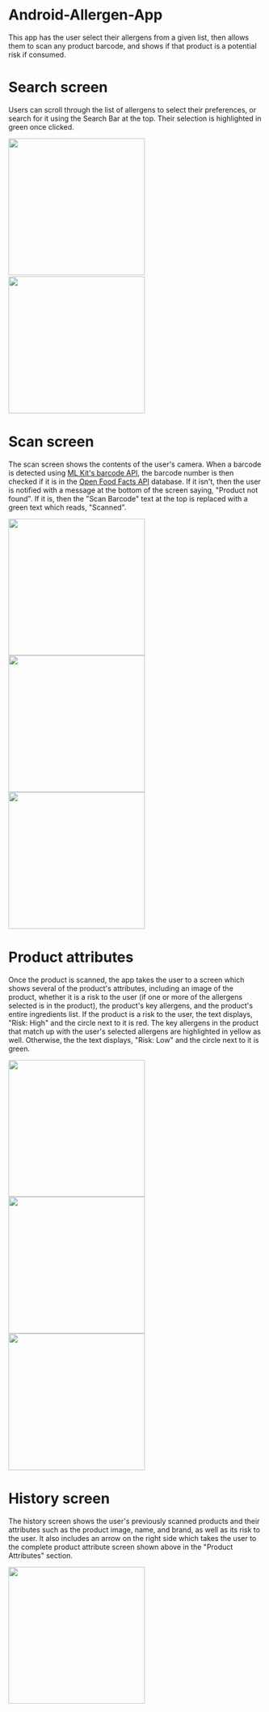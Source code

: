 # Android-Allergen-App
This app has the user select their allergens from a given list, then allows them to scan any product barcode, and shows if that product is a potential risk if consumed.

# Search screen
Users can scroll through the list of allergens to select their preferences, or search for it using the Search Bar at the top. Their selection is highlighted in green once clicked.

<span>
  <p>
  <img src="https://github.com/user-attachments/assets/bc8d505f-4a14-482f-8d6e-9d0241d078f3" width="270">
    &nbsp;&nbsp;&nbsp;&nbsp;&nbsp;&nbsp;&nbsp;&nbsp;
  <img src="https://github.com/user-attachments/assets/d74da80c-0e15-4dfd-9b26-11152e10a6d7" width="270">
  </p>
</span>

# Scan screen
The scan screen shows the contents of the user's camera. When a barcode is detected using <a href="https://developers.google.com/ml-kit/vision/barcode-scanning">ML Kit's barcode API</a>, the barcode number is then checked if it is in the <a href="https://openfoodfacts.github.io/openfoodfacts-server/api/">Open Food Facts API</a> database. If it isn't, then the user is notified with a message at the bottom of the screen saying, "Product not found". If it is, then the "Scan Barcode" text at the top is replaced with a green text which reads, "Scanned".

<span>
  <p>
  <img src="https://github.com/user-attachments/assets/21de484e-44f0-4b92-987a-c03b7b45a6fc" width="270">
  <img src="https://github.com/user-attachments/assets/e159c451-faa8-4eb3-adea-a3856886ab50" width="270">
  <img src="https://github.com/user-attachments/assets/d50bdd96-01b2-4e2d-9b87-007c9be34f2d" width="270">
  </p>
</span>

# Product attributes
Once the product is scanned, the app takes the user to a screen which shows several of the product's attributes, including an image of the product, whether it is a risk to the user (if one or more of the allergens selected is in the product), the product's key allergens, and the product's entire ingredients list. If the product is a risk to the user, the text displays, "Risk: High" and the circle next to it is red. The key allergens in the product that match up with the user's selected allergens are highlighted in yellow as well. Otherwise, the the text displays, "Risk: Low" and the circle next to it is green.

<span>
  <p>
    <img src="https://github.com/user-attachments/assets/e7da6697-68fc-4e4c-b84f-206b3e539175" width="270">
    <img src="https://github.com/user-attachments/assets/8c71b3b4-b38c-4f83-a167-8294e8e8896e" width="270">
    <img src="https://github.com/user-attachments/assets/a44e04d5-a47f-4442-9fae-851b8385862a" width="270">
  </p>
</span>

# History screen
The history screen shows the user's previously scanned products and their attributes such as the product image, name, and brand, as well as its risk to the user. It also includes an arrow on the right side which takes the user to the complete product attribute screen shown above in the "Product Attributes" section.

<span>
  <p>
    <img src="https://github.com/user-attachments/assets/c73e1efe-3c56-4e84-b33f-3863baa4ea04" width="270">
  </p>
</span>
